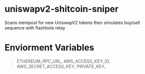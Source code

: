 # uniswapv2-shitcoin-sniper
Scans mempool for new UniswapV2 tokens then simulates buy/sell sequence with flashbots relay
# Enviorment Variables
> ETHEREUM_RPC_URL,
> AWS_ACCESS_KEY_ID,
> AWS_SECRET_ACCESS_KEY,
> PRIVATE_KEY,
